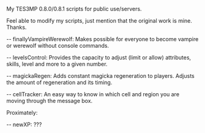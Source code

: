 My TES3MP 0.8.0/0.8.1 scripts for public use/servers.

Feel able to modify my scripts, just mention that the original work is mine. Thanks.

-- finallyVampireWerewolf: Makes possible for everyone to become vampire or werewolf without console commands.

-- levelsControl: Provides the capacity to adjust (limit or allow) attributes, skills, level and more to a given number.

-- magickaRegen: Adds constant magicka regeneration to players. Adjusts the amount of regeneration and its timing.

-- cellTracker: An easy way to know in which cell and region you are moving through the message box.

Proximately:

-- newXP: ???
